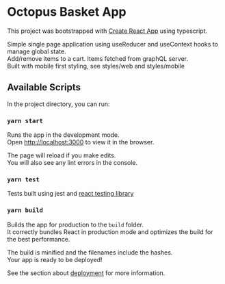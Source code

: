# Octopus Basket App

This project was bootstrapped with [Create React App](https://create-react-app.dev/docs/adding-typescript/) using typescript.

Simple single page application using useReducer and useContext hooks to manage global state.\
Add/remove items to a cart. Items fetched from graphQL server.\
Built with mobile first styling, see styles/web and styles/mobile

## Available Scripts

In the project directory, you can run:

### `yarn start`

Runs the app in the development mode.\
Open [http://localhost:3000](http://localhost:3000) to view it in the browser.

The page will reload if you make edits.\
You will also see any lint errors in the console.

### `yarn test`

Tests built using jest and [react testing library](https://testing-library.com/docs/react-testing-library/intro)


### `yarn build`

Builds the app for production to the `build` folder.\
It correctly bundles React in production mode and optimizes the build for the best performance.

The build is minified and the filenames include the hashes.\
Your app is ready to be deployed!

See the section about [deployment](https://facebook.github.io/create-react-app/docs/deployment) for more information.
